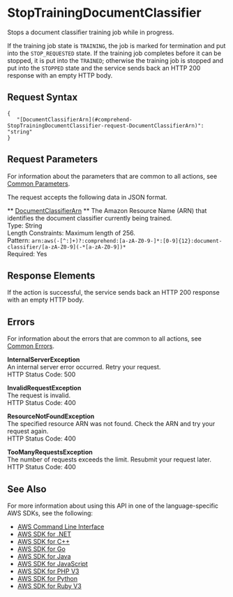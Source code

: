 # StopTrainingDocumentClassifier<a name="API_StopTrainingDocumentClassifier"></a>

Stops a document classifier training job while in progress\.

If the training job state is `TRAINING`, the job is marked for termination and put into the `STOP_REQUESTED` state\. If the training job completes before it can be stopped, it is put into the `TRAINED`; otherwise the training job is stopped and put into the `STOPPED` state and the service sends back an HTTP 200 response with an empty HTTP body\. 

## Request Syntax<a name="API_StopTrainingDocumentClassifier_RequestSyntax"></a>

```
{
   "[DocumentClassifierArn](#comprehend-StopTrainingDocumentClassifier-request-DocumentClassifierArn)": "string"
}
```

## Request Parameters<a name="API_StopTrainingDocumentClassifier_RequestParameters"></a>

For information about the parameters that are common to all actions, see [Common Parameters](CommonParameters.md)\.

The request accepts the following data in JSON format\.

 ** [DocumentClassifierArn](#API_StopTrainingDocumentClassifier_RequestSyntax) **   <a name="comprehend-StopTrainingDocumentClassifier-request-DocumentClassifierArn"></a>
The Amazon Resource Name \(ARN\) that identifies the document classifier currently being trained\.  
Type: String  
Length Constraints: Maximum length of 256\.  
Pattern: `arn:aws(-[^:]+)?:comprehend:[a-zA-Z0-9-]*:[0-9]{12}:document-classifier/[a-zA-Z0-9](-*[a-zA-Z0-9])*`   
Required: Yes

## Response Elements<a name="API_StopTrainingDocumentClassifier_ResponseElements"></a>

If the action is successful, the service sends back an HTTP 200 response with an empty HTTP body\.

## Errors<a name="API_StopTrainingDocumentClassifier_Errors"></a>

For information about the errors that are common to all actions, see [Common Errors](CommonErrors.md)\.

 **InternalServerException**   
An internal server error occurred\. Retry your request\.  
HTTP Status Code: 500

 **InvalidRequestException**   
The request is invalid\.  
HTTP Status Code: 400

 **ResourceNotFoundException**   
The specified resource ARN was not found\. Check the ARN and try your request again\.  
HTTP Status Code: 400

 **TooManyRequestsException**   
The number of requests exceeds the limit\. Resubmit your request later\.  
HTTP Status Code: 400

## See Also<a name="API_StopTrainingDocumentClassifier_SeeAlso"></a>

For more information about using this API in one of the language\-specific AWS SDKs, see the following:
+  [AWS Command Line Interface](https://docs.aws.amazon.com/goto/aws-cli/comprehend-2017-11-27/StopTrainingDocumentClassifier) 
+  [AWS SDK for \.NET](https://docs.aws.amazon.com/goto/DotNetSDKV3/comprehend-2017-11-27/StopTrainingDocumentClassifier) 
+  [AWS SDK for C\+\+](https://docs.aws.amazon.com/goto/SdkForCpp/comprehend-2017-11-27/StopTrainingDocumentClassifier) 
+  [AWS SDK for Go](https://docs.aws.amazon.com/goto/SdkForGoV1/comprehend-2017-11-27/StopTrainingDocumentClassifier) 
+  [AWS SDK for Java](https://docs.aws.amazon.com/goto/SdkForJava/comprehend-2017-11-27/StopTrainingDocumentClassifier) 
+  [AWS SDK for JavaScript](https://docs.aws.amazon.com/goto/AWSJavaScriptSDK/comprehend-2017-11-27/StopTrainingDocumentClassifier) 
+  [AWS SDK for PHP V3](https://docs.aws.amazon.com/goto/SdkForPHPV3/comprehend-2017-11-27/StopTrainingDocumentClassifier) 
+  [AWS SDK for Python](https://docs.aws.amazon.com/goto/boto3/comprehend-2017-11-27/StopTrainingDocumentClassifier) 
+  [AWS SDK for Ruby V3](https://docs.aws.amazon.com/goto/SdkForRubyV3/comprehend-2017-11-27/StopTrainingDocumentClassifier) 